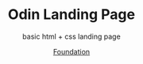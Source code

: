 <div align="center">
</a>
<h1>Odin Landing Page</h1>
<p>basic html + css landing page</p>
<p><a href="https://www.theodinproject.com/paths/foundations/courses/foundations">Foundation</a></p>
</div>
